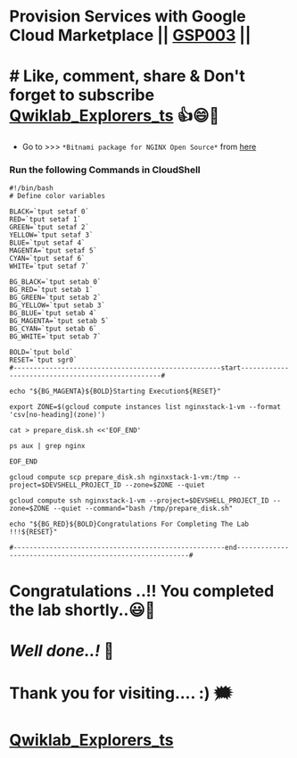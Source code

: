 # Provision Services with Google Cloud Marketplace || [GSP003](https://www.cloudskillsboost.google/focuses/565?parent=catalog) ||

# # Like, comment, share & Don't forget to subscribe [Qwiklab_Explorers_ts](https://youtube.com/@titashshil?si=RgamNu1dc9jVIbJN) 👍😄🤝

* Go to >>> `*Bitnami package for NGINX Open Source*` from [here](https://console.cloud.google.com/marketplace/product/bitnami-launchpad/nginxstack?)

### Run the following Commands in CloudShell

```
#!/bin/bash
# Define color variables

BLACK=`tput setaf 0`
RED=`tput setaf 1`
GREEN=`tput setaf 2`
YELLOW=`tput setaf 3`
BLUE=`tput setaf 4`
MAGENTA=`tput setaf 5`
CYAN=`tput setaf 6`
WHITE=`tput setaf 7`

BG_BLACK=`tput setab 0`
BG_RED=`tput setab 1`
BG_GREEN=`tput setab 2`
BG_YELLOW=`tput setab 3`
BG_BLUE=`tput setab 4`
BG_MAGENTA=`tput setab 5`
BG_CYAN=`tput setab 6`
BG_WHITE=`tput setab 7`

BOLD=`tput bold`
RESET=`tput sgr0`
#----------------------------------------------------start--------------------------------------------------#

echo "${BG_MAGENTA}${BOLD}Starting Execution${RESET}"

export ZONE=$(gcloud compute instances list nginxstack-1-vm --format 'csv[no-heading](zone)')

cat > prepare_disk.sh <<'EOF_END'

ps aux | grep nginx

EOF_END

gcloud compute scp prepare_disk.sh nginxstack-1-vm:/tmp --project=$DEVSHELL_PROJECT_ID --zone=$ZONE --quiet

gcloud compute ssh nginxstack-1-vm --project=$DEVSHELL_PROJECT_ID --zone=$ZONE --quiet --command="bash /tmp/prepare_disk.sh"

echo "${BG_RED}${BOLD}Congratulations For Completing The Lab !!!${RESET}"

#-----------------------------------------------------end----------------------------------------------------------#
```

# Congratulations ..!! You completed the lab shortly..😃💯

# *Well done..!* 👏

# Thank you for visiting.... :) 🗯️

# [Qwiklab_Explorers_ts](https://youtube.com/@titashshil?si=RgamNu1dc9jVIbJN)
